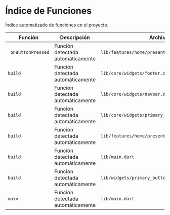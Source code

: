 # Índice de Funciones

Índice automatizado de funciones en el proyecto.

| Función | Descripción | Archivo |
|---------|-------------|---------|
| `_onButtonPressed` | Función detectada automáticamente | `lib/features/home/presentation/home_page.dart` |
| `build` | Función detectada automáticamente | `lib/core/widgets/footer.dart` |
| `build` | Función detectada automáticamente | `lib/core/widgets/navbar.dart` |
| `build` | Función detectada automáticamente | `lib/core/widgets/primary_button.dart` |
| `build` | Función detectada automáticamente | `lib/features/home/presentation/home_page.dart` |
| `build` | Función detectada automáticamente | `lib/main.dart` |
| `build` | Función detectada automáticamente | `lib/widgets/primary_button.dart` |
| `main` | Función detectada automáticamente | `lib/main.dart` |